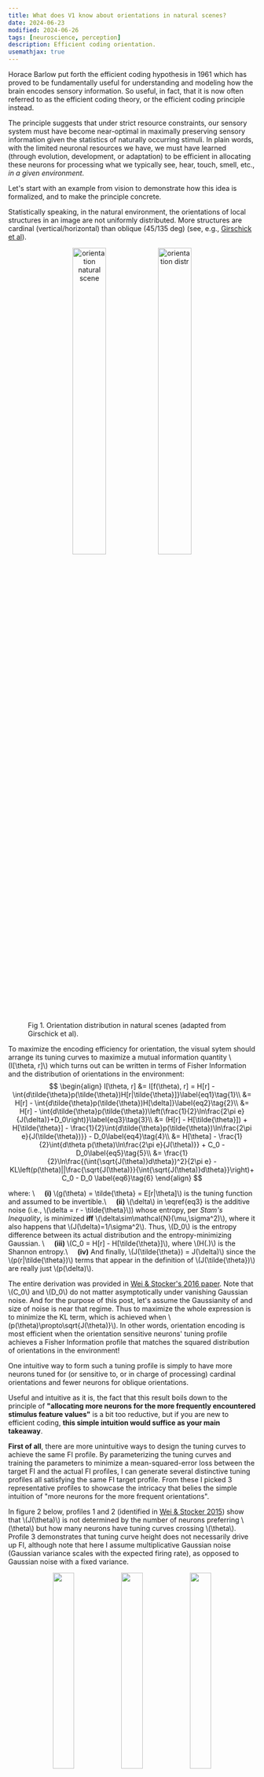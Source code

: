 ```yaml
---
title: What does V1 know about orientations in natural scenes? 
date: 2024-06-23
modified: 2024-06-26
tags: [neuroscience, perception]
description: Efficient coding orientation.
usemathjax: true
---
```


Horace Barlow put forth the efficient coding hypothesis in 1961 which has proved to be fundamentally useful for understanding and modeling how the brain encodes sensory information. So useful, in fact, that it is now often referred to as the efficient coding theory, or the efficient coding principle instead. 

The principle suggests that under strict resource constraints, our sensory system must have become near-optimal in maximally preserving sensory information given the statistics of naturally occurring stimuli. In plain words, with the limited neuronal resources we have, we must have learned (through evolution, development, or adaptation) to be efficient in allocating these neurons for processing what we typically see, hear, touch, smell, etc., *in a given environment*. 

Let's start with an example from vision to demonstrate how this idea is formalized, and to make the principle concrete. 

Statistically speaking, in the natural environment, the orientations of local structures in an image are not uniformly distributed. More structures are cardinal (vertical/horizontal) than oblique (45/135 deg) (see, e.g., [Girschick et al](https://www.ncbi.nlm.nih.gov/pmc/articles/PMC3125404/#SD1)). 

<figure>
<p align="middle">
<img src="{{site.url}}/_posts/efficient-coding-orien/orien-image.png"
     alt="orientation natural scene"
     width="40%" /> 
<img src="{{site.url}}/_posts/efficient-coding-orien/orien-prior.png"
     alt="orientation distr"
     width="40%" />
</p>
<figcaption>Fig 1. Orientation distribution in natural scenes (adapted from Girschick et al).</figcaption>
</figure>

To maximize the encoding efficiency for orientation, the visual sytem should arrange its tuning curves to maximize a mutual information quantity \\(I[\theta, r]\\) which turns out can be written in terms of Fisher Information and the distribution of orientations in the environment:
$$
\begin{align}
  I[\theta, r] &= I[f(\theta), r] = H[r] - \int{d\tilde{\theta}p(\tilde{\theta})H[r|\tilde{\theta}]}\label{eq1}\tag{1}\\
               &= H[r] - \int{d\tilde{\theta}p(\tilde{\theta})H[\delta]}\label{eq2}\tag{2}\\
               &= H[r] - \int{d\tilde{\theta}p(\tilde{\theta})\left(\frac{1}{2}\ln\frac{2\pi e}{J(\delta)}+D_0\right)}\label{eq3}\tag{3}\\
               &= (H[r] - H[\tilde{\theta}]) + H[\tilde{\theta}] - \frac{1}{2}\int{d\tilde{\theta}p(\tilde{\theta})\ln\frac{2\pi e}{J(\tilde{\theta})}} - D_0\label{eq4}\tag{4}\\
               &= H[\theta] - \frac{1}{2}\int{d\theta p(\theta)\ln\frac{2\pi e}{J(\theta)}} + C_0 - D_0\label{eq5}\tag{5}\\
               &= \frac{1}{2}\ln\frac{(\int{\sqrt{J(\theta)}d\theta})^2}{2\pi e} - KL\left(p(\theta)||\frac{\sqrt{J(\theta)}}{\int{\sqrt{J(\theta)}d\theta}}\right)+ C_0 - D_0 \label{eq6}\tag{6}
\end{align} 
$$

where: \\
    &nbsp;&nbsp;&nbsp;&nbsp;**(i)** \\(g(\theta) = \tilde{\theta} = E[r|\theta]\\) is the tuning function and assumed to be invertible.\\
    &nbsp;&nbsp;&nbsp;&nbsp;**(ii)** \\(\delta\\) in \eqref{eq3} is the additive noise (i.e., \\(\delta = r - \tilde{\theta}\\)) whose entropy, per *Stam's Inequality*, is minimized **iff** \\(\delta\sim\mathcal{N}(\mu,\sigma^2)\\), where it also happens that \\(J(\delta)=1/\sigma^2\\). Thus, \\(D_0\\) is the entropy difference between its actual distribution and the entropy-minimizing Gaussian. \\
    &nbsp;&nbsp;&nbsp;&nbsp;**(iii)** \\(C_0 = H[r] - H[\tilde{\theta}]\\), where \\(H(.)\\) is the Shannon entropy.\\
    &nbsp;&nbsp;&nbsp;&nbsp;**(iv)** And finally, \\(J(\tilde{\theta}) = J(\delta)\\) since the \\(p(r|\tilde{\theta})\\) terms that appear in the definition of \\(J(\tilde{\theta})\\) are really just \\(p(\delta)\\). 

The entire derivation was provided in [Wei & Stocker's 2016 paper](https://www.sas.upenn.edu/~astocker/lab/publications-files/journals/NC2016/Wei_Stocker2016.pdf). Note that \\(C_0\\) and \\(D_0\\) do not matter asymptotically under vanishing Gaussian noise. And for the purpose of this post, let's assume the Gaussianity of and size of noise is near that regime. Thus to maximize the whole expression is to minimize the KL term, which is achieved when \\(p(\theta)\propto\sqrt{J(\theta)}\\). In other words, orientation encoding is most efficient when the orientation sensitive neurons' tuning profile achieves a Fisher Information profile that matches the squared distribution of orientations in the environment! 

One intuitive way to form such a tuning profile is simply to have more neurons tuned for (or sensitive to, or in charge of processing) cardinal orientations and fewer neurons for oblique orientations.   

Useful and intuitive as it is, the fact that this result boils down to the principle of **"allocating more neurons for the more frequently encountered stimulus feature values"** is a bit too reductive, but if you are new to efficient coding, **this simple intuition would suffice as your main takeaway**.

**First of all**, there are more unintuitive ways to design the tuning curves to achieve the same FI profile. By parameterizing the tuning curves and training the parameters to minimize a mean-squared-error loss between the target FI and the actual FI profiles, I can generate several distinctive tuning profiles all satisfying the same FI target profile. From these I picked 3 representative profiles to showcase the intricacy that belies the simple intuition of "more neurons for the more frequent orientations".

In figure 2 below, profiles 1 and 2 (identified in [Wei & Stocker 2015](https://www.nature.com/articles/nn.4105)) show that \\(J(\theta)\\) is not determined by the number of neurons preferring \\(\theta\\) but how many neurons have tuning curves crossing \\(\theta\\). Profile 3 demonstrates that tuning curve height does not necessarily drive up FI, although note that here I assume multiplicative Gaussian noise (Gaussian variance scales with the expected firing rate), as opposed to Gaussian noise with a fixed variance.

<figure>
<p align="middle">
<img src="{{site.url}}/_posts/efficient-coding-orien/orientuning_0.png"
     width="32%" /> 
<img src="{{site.url}}/_posts/efficient-coding-orien/orientuning_1.png"
     width="32%" />
<img src="{{site.url}}/_posts/efficient-coding-orien/orientuning_3.png"
     width="32%" />
</p>
<figcaption>Fig 2. Orientation tunings satisfying the efficient coding objective. In row 2, the actual FI profile is in blue, closely matching the target profile in gray.</figcaption>
</figure>

The **second point** I am going make will be of no consequence under the natural image statistics that we typically care about, but may provoke some thoughts about what may happen in a strange world. Going back to the derivation from \\(1\\) to \\(6\\), we have glossed over an important assumption that in fact enabled us to link efficient orientation encoding and the fundemental principle of preserving maximal information content from an image in the first place.

In \eqref{eq1} it may have appeared that $$H[r\\|\theta]$$ is only a function of \\(\theta\\) but not other visual features. But as we know, a V1 neuron is selective for both orientation and other features such as spatial frequency. This means that the firing rate \\(r\\) simultaneously or jointly encodes information about both \\(\theta\\) and frequency \\(f\\). 

To see why could matter in pathological cases, we rewrite \eqref{eq1} as:

$$
\begin{align}
    I[\theta, r] &= H[r] - \int{\left( \int{H[r|\theta, f]p(f|\theta)df}\right)p(\theta)d\theta}\label{eq7}\tag{7}
\end{align}
$$

Note that \eqref{eq7} is only equal to \eqref{eq1} when we assume that either $$H[r\\|\theta,f]$$ is independent of \\(f\\) or $$p(f\\|\theta)$$ is independent of $$\theta$$, the latter of which turns out in fact to be true. (As a side note, $$p(\theta\\|f)$$ is also independent of $$f$$. See the following joint power spectrum in figure 3.)

<figure>
<p align="middle">
<img src="{{site.url}}/_posts/efficient-coding-orien/joint_prior.png"
     width="40%" /> 
</p>
<figcaption>Fig 3. Joint power spectrum of frequency and orientation for natural scenes, adapted from Torralba & Oliva. The amplitude spectrum can be seen as a proxy for the prior distribution in natural scenes.</figcaption>
</figure>

But What would happen to the efficient coding solution for $$J(\theta)$$ if, hypothetically, both are untrue? For example, $$H[r\\|\theta,f]$$ could depend on $$f$$ for reasons such as redundancy reduction, and once we find a world where $$p(f\\|\theta)$$ somehow is drastically different around some orientation, the efficient coding strategy for $$\theta$$ will no longer have a simple dependence on $$p(\theta)$$. Such a strange world is certainly not impossible to find.


